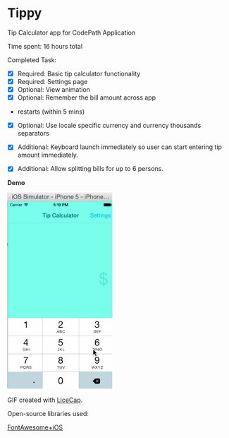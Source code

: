 Tippy
==================

Tip Calculator app for CodePath Application

Time spent: 16 hours total

Completed Task:

* [x] Required: Basic tip calculator functionality
* [x] Required: Settings page
* [x] Optional: View animation
* [x] Optional: Remember the bill amount across app
* restarts (within 5 mins)
* [x] Optional: Use locale specific currency and currency thousands separators
* [x] Additional: Keyboard launch immediately so user can start entering tip amount immediately.
* [x] Additional: Allow splitting bills for up to 6 persons.


**Demo**

![](Tippy.gif)

GIF created with [LiceCap](http://www.cockos.com/licecap/).

Open-source libraries used:

[FontAwesome+iOS](https://github.com/alexdrone/ios-fontawesome)